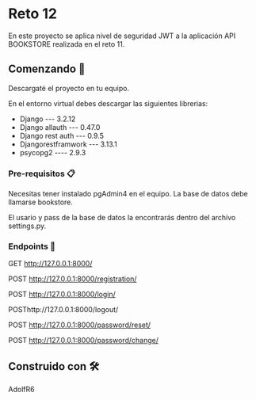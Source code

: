 # Reto 12

En este proyecto se aplica nivel de seguridad JWT a la aplicación API BOOKSTORE realizada en el reto 11.

## Comenzando 🚀

Descargaté el proyecto en tu equipo.

En el entorno virtual debes descargar las siguientes librerias:

  * Django --- 3.2.12
  * Django allauth --- 0.47.0
  * Django rest auth --- 0.9.5
  * Djangorestframwork --- 3.13.1
  * psycopg2 ---- 2.9.3

### Pre-requisitos 📋

Necesitas tener instalado pgAdmin4 en el equipo. La base de datos debe llamarse bookstore.

El usario y pass de la base de datos la encontrarás dentro del archivo settings.py.

### Endpoints 🔧

GET http://127.0.0.1:8000/

POST http://127.0.0.1:8000/registration/

POST http://127.0.0.1:8000/login/

POSThttp://127.0.0.1:8000/logout/

POST http://127.0.0.1:8000/password/reset/

POST http://127.0.0.1:8000/password/change/


## Construido con 🛠️

AdolfR6

